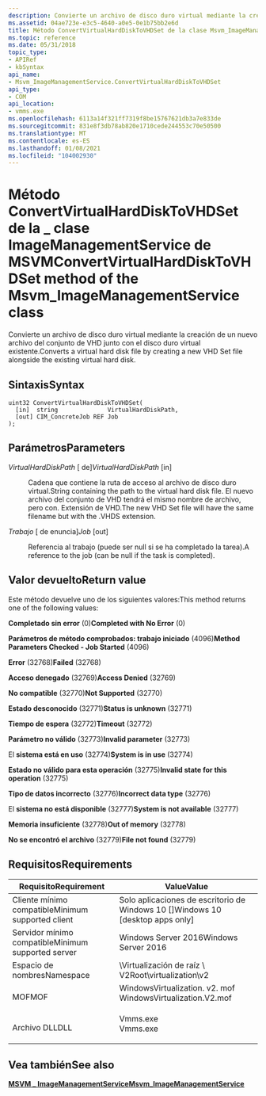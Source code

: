 ```yaml
---
description: Convierte un archivo de disco duro virtual mediante la creación de un nuevo archivo del conjunto de VHD junto con el disco duro virtual existente.
ms.assetid: 04ae723e-e3c5-4640-a0e5-0e1b75bb2e6d
title: Método ConvertVirtualHardDiskToVHDSet de la clase Msvm_ImageManagementService
ms.topic: reference
ms.date: 05/31/2018
topic_type:
- APIRef
- kbSyntax
api_name:
- Msvm_ImageManagementService.ConvertVirtualHardDiskToVHDSet
api_type:
- COM
api_location:
- vmms.exe
ms.openlocfilehash: 6113a14f321ff7319f8be15767621db3a7e833de
ms.sourcegitcommit: 831e8f3db78ab820e1710cede244553c70e50500
ms.translationtype: MT
ms.contentlocale: es-ES
ms.lasthandoff: 01/08/2021
ms.locfileid: "104002930"
---
```

# <a name="convertvirtualharddisktovhdset-method-of-the-msvm_imagemanagementservice-class"></a><span data-ttu-id="324f6-103">Método ConvertVirtualHardDiskToVHDSet de la \_ clase ImageManagementService de MSVM</span><span class="sxs-lookup"><span data-stu-id="324f6-103">ConvertVirtualHardDiskToVHDSet method of the Msvm\_ImageManagementService class</span></span>

<span data-ttu-id="324f6-104">Convierte un archivo de disco duro virtual mediante la creación de un nuevo archivo del conjunto de VHD junto con el disco duro virtual existente.</span><span class="sxs-lookup"><span data-stu-id="324f6-104">Converts a virtual hard disk file by creating a new VHD Set file alongside the existing virtual hard disk.</span></span>

## <a name="syntax"></a><span data-ttu-id="324f6-105">Sintaxis</span><span class="sxs-lookup"><span data-stu-id="324f6-105">Syntax</span></span>


```mof
uint32 ConvertVirtualHardDiskToVHDSet(
  [in]  string              VirtualHardDiskPath,
  [out] CIM_ConcreteJob REF Job
);
```



## <a name="parameters"></a><span data-ttu-id="324f6-106">Parámetros</span><span class="sxs-lookup"><span data-stu-id="324f6-106">Parameters</span></span>

<dl> <dt>

<span data-ttu-id="324f6-107">*VirtualHardDiskPath* \[ de\]</span><span class="sxs-lookup"><span data-stu-id="324f6-107">*VirtualHardDiskPath* \[in\]</span></span>
</dt> <dd>

<span data-ttu-id="324f6-108">Cadena que contiene la ruta de acceso al archivo de disco duro virtual.</span><span class="sxs-lookup"><span data-stu-id="324f6-108">String containing the path to the virtual hard disk file.</span></span> <span data-ttu-id="324f6-109">El nuevo archivo del conjunto de VHD tendrá el mismo nombre de archivo, pero con. Extensión de VHD.</span><span class="sxs-lookup"><span data-stu-id="324f6-109">The new VHD Set file will have the same filename but with the .VHDS extension.</span></span>

</dd> <dt>

<span data-ttu-id="324f6-110">*Trabajo* \[ de enuncia\]</span><span class="sxs-lookup"><span data-stu-id="324f6-110">*Job* \[out\]</span></span>
</dt> <dd>

<span data-ttu-id="324f6-111">Referencia al trabajo (puede ser null si se ha completado la tarea).</span><span class="sxs-lookup"><span data-stu-id="324f6-111">A reference to the job (can be null if the task is completed).</span></span>

</dd> </dl>

## <a name="return-value"></a><span data-ttu-id="324f6-112">Valor devuelto</span><span class="sxs-lookup"><span data-stu-id="324f6-112">Return value</span></span>

<span data-ttu-id="324f6-113">Este método devuelve uno de los siguientes valores:</span><span class="sxs-lookup"><span data-stu-id="324f6-113">This method returns one of the following values:</span></span>

<dl> <dt>

<span data-ttu-id="324f6-114">**Completado sin error** (0)</span><span class="sxs-lookup"><span data-stu-id="324f6-114">**Completed with No Error** (0)</span></span>
</dt> <dt>

<span data-ttu-id="324f6-115">**Parámetros de método comprobados: trabajo iniciado** (4096)</span><span class="sxs-lookup"><span data-stu-id="324f6-115">**Method Parameters Checked - Job Started** (4096)</span></span>
</dt> <dt>

<span data-ttu-id="324f6-116">**Error** (32768)</span><span class="sxs-lookup"><span data-stu-id="324f6-116">**Failed** (32768)</span></span>
</dt> <dt>

<span data-ttu-id="324f6-117">**Acceso denegado** (32769)</span><span class="sxs-lookup"><span data-stu-id="324f6-117">**Access Denied** (32769)</span></span>
</dt> <dt>

<span data-ttu-id="324f6-118">**No compatible** (32770)</span><span class="sxs-lookup"><span data-stu-id="324f6-118">**Not Supported** (32770)</span></span>
</dt> <dt>

<span data-ttu-id="324f6-119">**Estado desconocido** (32771)</span><span class="sxs-lookup"><span data-stu-id="324f6-119">**Status is unknown** (32771)</span></span>
</dt> <dt>

<span data-ttu-id="324f6-120">**Tiempo de espera** (32772)</span><span class="sxs-lookup"><span data-stu-id="324f6-120">**Timeout** (32772)</span></span>
</dt> <dt>

<span data-ttu-id="324f6-121">**Parámetro no válido** (32773)</span><span class="sxs-lookup"><span data-stu-id="324f6-121">**Invalid parameter** (32773)</span></span>
</dt> <dt>

<span data-ttu-id="324f6-122">El **sistema está en uso** (32774)</span><span class="sxs-lookup"><span data-stu-id="324f6-122">**System is in use** (32774)</span></span>
</dt> <dt>

<span data-ttu-id="324f6-123">**Estado no válido para esta operación** (32775)</span><span class="sxs-lookup"><span data-stu-id="324f6-123">**Invalid state for this operation** (32775)</span></span>
</dt> <dt>

<span data-ttu-id="324f6-124">**Tipo de datos incorrecto** (32776)</span><span class="sxs-lookup"><span data-stu-id="324f6-124">**Incorrect data type** (32776)</span></span>
</dt> <dt>

<span data-ttu-id="324f6-125">El **sistema no está disponible** (32777)</span><span class="sxs-lookup"><span data-stu-id="324f6-125">**System is not available** (32777)</span></span>
</dt> <dt>

<span data-ttu-id="324f6-126">**Memoria insuficiente** (32778)</span><span class="sxs-lookup"><span data-stu-id="324f6-126">**Out of memory** (32778)</span></span>
</dt> <dt>

<span data-ttu-id="324f6-127">**No se encontró el archivo** (32779)</span><span class="sxs-lookup"><span data-stu-id="324f6-127">**File not found** (32779)</span></span>
</dt> </dl>

## <a name="requirements"></a><span data-ttu-id="324f6-128">Requisitos</span><span class="sxs-lookup"><span data-stu-id="324f6-128">Requirements</span></span>



| <span data-ttu-id="324f6-129">Requisito</span><span class="sxs-lookup"><span data-stu-id="324f6-129">Requirement</span></span> | <span data-ttu-id="324f6-130">Value</span><span class="sxs-lookup"><span data-stu-id="324f6-130">Value</span></span> |
|-------------------------------------|---------------------------------------------------------------------------------------------------------|
| <span data-ttu-id="324f6-131">Cliente mínimo compatible</span><span class="sxs-lookup"><span data-stu-id="324f6-131">Minimum supported client</span></span><br/> | <span data-ttu-id="324f6-132">Solo aplicaciones de escritorio de Windows 10 \[\]</span><span class="sxs-lookup"><span data-stu-id="324f6-132">Windows 10 \[desktop apps only\]</span></span><br/>                                                             |
| <span data-ttu-id="324f6-133">Servidor mínimo compatible</span><span class="sxs-lookup"><span data-stu-id="324f6-133">Minimum supported server</span></span><br/> | <span data-ttu-id="324f6-134">Windows Server 2016</span><span class="sxs-lookup"><span data-stu-id="324f6-134">Windows Server 2016</span></span><br/>                                                                          |
| <span data-ttu-id="324f6-135">Espacio de nombres</span><span class="sxs-lookup"><span data-stu-id="324f6-135">Namespace</span></span><br/>                | <span data-ttu-id="324f6-136">\\Virtualización de raíz \\ V2</span><span class="sxs-lookup"><span data-stu-id="324f6-136">Root\\virtualization\\v2</span></span><br/>                                                                     |
| <span data-ttu-id="324f6-137">MOF</span><span class="sxs-lookup"><span data-stu-id="324f6-137">MOF</span></span><br/>                      | <dl> <span data-ttu-id="324f6-138"><dt>WindowsVirtualization. v2. mof</dt></span><span class="sxs-lookup"><span data-stu-id="324f6-138"><dt>WindowsVirtualization.V2.mof</dt></span></span> </dl> |
| <span data-ttu-id="324f6-139">Archivo DLL</span><span class="sxs-lookup"><span data-stu-id="324f6-139">DLL</span></span><br/>                      | <dl> <span data-ttu-id="324f6-140"><dt>Vmms.exe</dt></span><span class="sxs-lookup"><span data-stu-id="324f6-140"><dt>Vmms.exe</dt></span></span> </dl>                     |



## <a name="see-also"></a><span data-ttu-id="324f6-141">Vea también</span><span class="sxs-lookup"><span data-stu-id="324f6-141">See also</span></span>

<dl> <dt>

[<span data-ttu-id="324f6-142">**MSVM \_ ImageManagementService**</span><span class="sxs-lookup"><span data-stu-id="324f6-142">**Msvm\_ImageManagementService**</span></span>](msvm-imagemanagementservice.md)
</dt> </dl>

 

 




